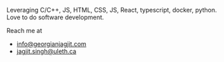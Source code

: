 Leveraging C/C++, JS, HTML, CSS, JS, React, typescript, docker, python. 
Love to do software development.

Reach me at
- info@georgianjagjit.com
- jagjit.singh@uleth.ca
